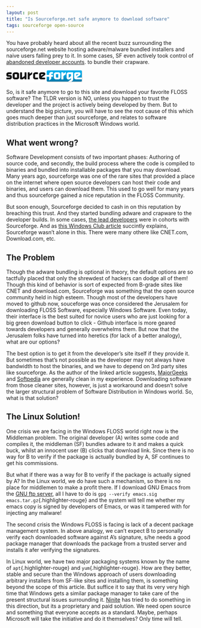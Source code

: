 ```yaml
---
layout: post
title: "Is Sourceforge.net safe anymore to download software"
tags: sourceforge open-source
---
```


You have probably heard about all the recent buzz surrounding the sourceforge.net website hosting adware/malware bundled installers and naive users falling prey to it. In some cases, SF even actively took control of [abandoned developer accounts](http://arstechnica.com/information-technology/2015/05/sourceforge-grabs-gimp-for-windows-account-wraps-installer-in-bundle-pushing-adware/). to bundle their crapware.<!--more-->

![Sourceforge Logo](/uploads/old/sf-logo.png)

So, is it safe anymore to go to this site and download your favorite FLOSS software? The TLDR version is NO, unless you happen to trust the developer and the project is actively being developed by them. But to understand the big picture, you will have to see the root cause of this which goes much deeper than just sourceforge, and relates to software distribution practices in the Microsoft Windows world.

What went wrong?
----------------

Software Development consists of two important phases: Authoring of source code, and secondly, the build process where the code is compiled to binaries and bundled into installable packages that you may download. Many years ago, sourceforge was one of the rare sites that provided a place on the internet where open source developers can host their code and binaries, and users can download them. This used to go well for many years and thus sourceforge gained a nice reputation in the FLOSS Community.

But soon enough, Sourceforge decided to cash in on this reputation by breaching this trust. And they started bundling adware and crapware to the developer builds. In some cases, [the lead developers](https://forum.filezilla-project.org/viewtopic.php?t=30240) were in cohorts with Sourceforge. And as [this Windows Club article](http://www.thewindowsclub.com/safe-software-download-sites) succintly explains, Sourceforge wasn’t alone in this. There were many othere like CNET.com, Download.com, etc.

The Problem
-----------

Though the adware bundling is optional in theory, the default options are so tactfully placed that only the shrewdest of hackers can dodge all of them! Though this kind of behavior is sort of expected from B-grade sites like CNET and download.com, Sourceforge was something that the open source community held in high esteem. Though most of the developers have moved to github now, souceforge was once considered the Jerusalem for downloading FLOSS Software, especially Windows Software. Even today, their interface is the best suited for novice users who are just looking for a big green download button to click - Github interface is more geared towards developers and generally overwhelms them. But now that the Jerusalem folks have turned into heretics (for lack of a better analogy), what are our options?

The best option is to get it from the developer’s site itself if they provide it. But sometimes that’s not possible as the developer may not always have bandwidth to host the binaries, and we have to depend on 3rd party sites like sourceforge. As the author of the linked article suggests, [MajorGeeks](http://majorgeeks.com) and [Softpedia](http://softpedia.com) are generally clean in my experience. Downloading software from those cleaner sites, however, is just a workaround and doesn’t solve the larger structural problem of Software Distribution in Windows world. So, what is that solution?

The Linux Solution!
-------------------

One crisis we are facing in the Windows FLOSS world right now is the Middleman problem. The original developer (A) writes some code and compiles it, the middleman (SF) bundles adware to it and makes a quick buck, whilst an innocent user (B) clicks that download link. Since there is no way for B to verify if the package is actually bundled by A, SF continues to get his commissions.

But what if there was a way for B to verify if the package is actually signed by A? In the Linux world, we do have such a mechanism, so there is no place for middlemen to make a profit there. If I download GNU Emacs from the [GNU ftp server](http://ftp.gnu.org/gnu/emacs/), all I have to do is `gpg --verify emacs.sig emacs.tar.gz`{.highlighter-rouge} and the system will tell me whether my emacs copy is signed by developers of Emacs, or was it tampered with for injecting any malware!

The second crisis the Windows FLOSS is facing is lack of a decent package management system. In above analogy, we can’t expect B to personally verify each downloaded software against A’s signature, s/he needs a good package manager that downloads the package from a trusted server and installs it afer verifying the signatures.

In Linux world, we have two major packaging systems known by the name of `apt`{.highlighter-rouge} and `yum`{.highlighter-rouge}. How are they better, stable and secure than the Windows approach of users downloading arbitrary installers from SF-like sites and installing them, is something beyond the scope of this article. But suffice it to say that its very very high time that Windows gets a similar package manager to take care of the present structural issues surrounding it. [Ninite](http://www.ninite.com/) has tried to do something in this direction, but its a proprietary and paid solution. We need open source and something that everyone accepts as a standard. Maybe, perhaps Microsoft will take the initiative and do it themselves? Only time will tell.
